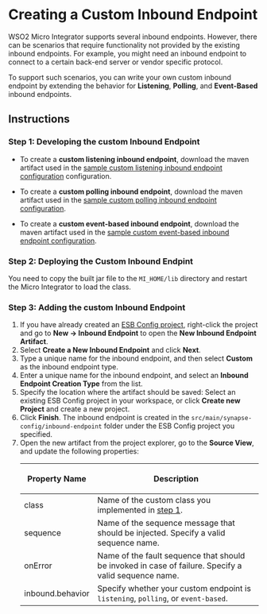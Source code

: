 # Creating a Custom Inbound Endpoint

WSO2 Micro Integrator supports several inbound endpoints. However, there can be scenarios that require functionality not provided by the existing inbound endpoints. For example, you might need an inbound endpoint to connect to a certain back-end server or vendor specific protocol.

To support such scenarios, you can write your own custom inbound endpoint by extending the behavior for **Listening**, **Polling**, and **Event-Based** inbound endpoints.

## Instructions

### Step 1: Developing the custom Inbound Endpoint

- To create a **custom listening inbound endpoint**, download the maven artifact used in the [sample custom listening inbound endpoint configuration](https://github.com/wso2-docs/ESB/tree/master/ESB-Artifacts/inbound/custom_inbound_listening) configuration.

- To create a **custom polling inbound endpoint**, download the maven artifact used in the [sample custom polling inbound endpoint configuration](https://github.com/wso2-docs/ESB/tree/master/ESB-Artifacts/inbound/custom_inbound).

- To create a **custom event-based inbound endpoint**, download the maven artifact used in the [sample custom event-based inbound endpoint configuration](https://github.com/wso2-docs/ESB/tree/master/ESB-Artifacts/inbound/custom_inbound_waiting).

### Step 2: Deploying the Custom Inbound Endpint

You need to copy the built jar file to the `MI_HOME/lib` directory and restart the Micro Integrator to load the class.

### Step 3: Adding the custom Inbound Endpoint

1. If you have already created an [ESB Config project](../../creating-projects/#esb-config-project), right-click the project and go to **New → Inbound Endpoint** to open the **New Inbound Endpoint Artifact**.
2. Select **Create a New Inbound Endpoint** and click **Next**.
3. Type a unique name for the inbound endpoint, and then select **Custom** as the inbound endpoint type.
3. Enter a unique name for the inbound endpoint, and select an **Inbound Endpoint Creation Type** from the list.       
5. Specify the location where the artifact should be saved: Select an existing ESB Config project in your workspace, or click **Create new Project** and create a new project.
5.  Click **Finish**. The inbound endpoint is created in the `src/main/synapse-config/inbound-endpoint` folder under the ESB Config project you specified.
6.  Open the new artifact from the project explorer, go to the **Source View**, and update the following properties:
	<table>
   <thead>
      <tr>
         <th>
            <p>Property Name</p>
         </th>
         <th>
            <p>Description</p>
         </th>
      </tr>
   </thead>
   <tbody>
      <tr>
         <td>
          class
         </td>
         <td>
          Name of the custom class you implemented in <a href="#step-1-developing-a-custom-inbound-endpoint">step 1</a>.
         </td>
      </tr>
      <tr>
         <td>
          sequence
         </td>
         <td>Name of the sequence message that should be injected. Specify a valid sequence name.</td>
      </tr>
      <tr>
         <td>
            onError
         </td>
         <td>Name of the fault sequence that should be invoked in case of failure. Specify a valid sequence name.</td>
      </tr>
      <tr>
         <td>
          inbound.behavior
         </td>
         <td>
          Specify whether your custom endpoint is <code>listening</code>, <code>polling</code>, or <code>event-based</code>.
         </td>
      </tr>
   </tbody>
</table>
